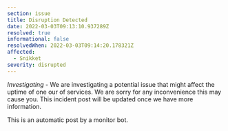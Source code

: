 ```yaml
---
section: issue
title: Disruption Detected
date: 2022-03-03T09:13:10.937289Z
resolved: true
informational: false
resolvedWhen: 2022-03-03T09:14:20.178321Z
affected:
  - Snikket
severity: disrupted
---
```

*Investigating* - We are investigating a potential issue that might affect the uptime of one our of services. We are sorry for any inconvenience this may cause you. This incident post will be updated once we have more information.

This is an automatic post by a monitor bot.
        